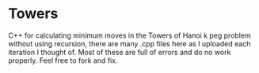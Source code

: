 Towers
======

C++ for calculating minimum moves in the Towers of Hanoi k peg problem without using recursion, there are many 
.cpp files here as I uploaded each iteration I thought of. Most of these are full of errors and do no work properly.
Feel free to fork and fix.
